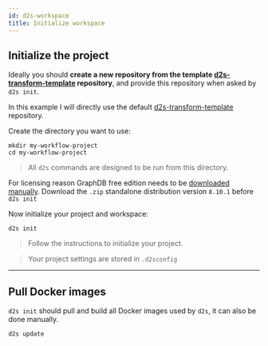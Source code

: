 ```yaml
---
id: d2s-workspace
title: Initialize workspace
---
```


## Initialize the project

Ideally you should **create a new repository from the template [d2s-transform-template](https://github.com/MaastrichtU-IDS/d2s-transform-template) repository**, and provide this repository when asked by `d2s init`.

In this example I will directly use the default [d2s-transform-template](https://github.com/MaastrichtU-IDS/d2s-transform-template) repository.

Create the directory you want to use:

```shell
mkdir my-workflow-project
cd my-workflow-project
```

> All `d2s` commands are designed to be run from this directory.

For licensing reason GraphDB free edition needs to be [downloaded manually](https://ontotext.com/products/graphdb/ ). Download the `.zip` standalone distribution version `8.10.1` before `d2s init`

Now initialize your project and workspace:

```shell
d2s init
```

> Follow the instructions to initialize your project.

> Your project settings are stored in `.d2sconfig`

---

## Pull Docker images

`d2s init` should pull and build all Docker images used by `d2s`, it can also be done manually.

```shell
d2s update
```
